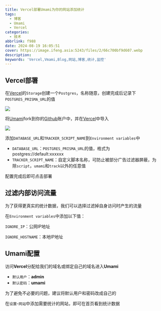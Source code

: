 ```yaml
---
title: Vercel部署Umami为你的网站添加统计
tags:
  - 博客
  - Umami
  - Vercel
categories:
  - 技术
abbrlink: f988
date: 2024-08-19 16:05:51
cover: https://image.ifeng.asia:5243/files/2/66c700bf9d607.webp
description:
keywords: 'Vercel,Vmami,Blog,网站,博客,统计,监控'
---
```


## Vercel部署

在[Vercel](https://vercel.com/)的`Storage`创建一个`Postgres`，名称随意，创建完成后记录下`POSTGRES_PRISMA_URL`的值

![](https://image.ifeng.asia:5243/files/2/66c700bfad160.webp)

将[Umami](https://github.com/umami-software/umami)fork到你的[Github](https://github.com/)账户中，并在[Vercel](https://vercel.com/)中导入

![](https://image.ifeng.asia:5243/files/2/66c700bfcedd5.webp)

添加`DATABASE_URL`和`TRACKER_SCRIPT_NAME`到`Environment variables`中

- `DATABASE_URL`：`POSTGRES_PRISMA_URL`的值，格式为postgres://default:xxxxxx
- `TRACKER_SCRIPT_NAME`：自定义脚本名称，可防止被部分广告过滤器屏蔽，为除`script`，`umami`和`track`以外的任意值

配置完成后即可点击部署

## 过滤内部访问流量

为了获得更真实的统计数据，我们可以选择过滤掉自身访问时产生的流量

在`Environment variables`中添加以下值：

`IGNORE_IP`：公网IP地址

`IGNORE_HOSTNAME`：本地IP地址

## Umami配置

访问**Vercel**分配给我们的域名或绑定自己的域名进入**Umami**

- `默认用户`：**admin**
- `默认密码`：**umami**

为了避免不必要的问题，建议将默认用户和密码改成自己的

在`设置`-`网站`中添加需要统计的网站，即可在首页看到统计数据

